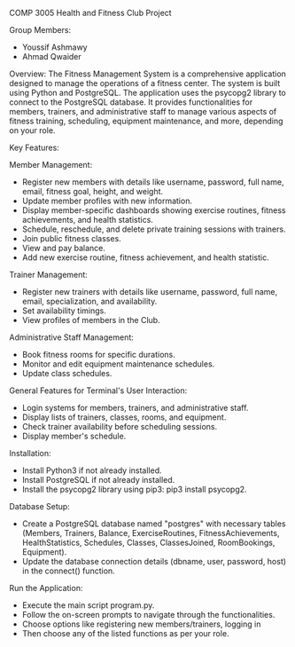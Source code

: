 COMP 3005
Health and Fitness Club Project

Group Members:
* Youssif Ashmawy
* Ahmad Qwaider

Overview:
The Fitness Management System is a comprehensive application designed to manage the operations of a fitness center. 
The system is built using Python and PostgreSQL. The application uses the psycopg2 library to connect to the PostgreSQL database. 
It provides functionalities for members, trainers, and administrative staff to manage various aspects of fitness training, scheduling, equipment maintenance, and more, depending on your role.

Key Features:

Member Management:
- Register new members with details like username, password, full name, email, fitness goal, height, and weight.
- Update member profiles with new information.
- Display member-specific dashboards showing exercise routines, fitness achievements, and health statistics.
- Schedule, reschedule, and delete private training sessions with trainers.
- Join public fitness classes.
- View and pay balance.
- Add new exercise routine, fitness achievement, and health statistic.

Trainer Management:
- Register new trainers with details like username, password, full name, email, specialization, and availability.
- Set availability timings.
- View profiles of members in the Club.

Administrative Staff Management:
- Book fitness rooms for specific durations.
- Monitor and edit equipment maintenance schedules.
- Update class schedules.
  
General Features for Terminal's User Interaction:
- Login systems for members, trainers, and administrative staff.
- Display lists of trainers, classes, rooms, and equipment.
- Check trainer availability before scheduling sessions.
- Display member's schedule.

Installation:
- Install Python3 if not already installed.
- Install PostgreSQL if not already installed.
- Install the psycopg2 library using pip3: pip3 install psycopg2.
  
Database Setup:
- Create a PostgreSQL database named "postgres" with necessary tables (Members, Trainers, Balance, ExerciseRoutines, FitnessAchievements, HealthStatistics, Schedules, Classes, ClassesJoined, RoomBookings, Equipment).
- Update the database connection details (dbname, user, password, host) in the connect() function.

Run the Application:
- Execute the main script program.py.
- Follow the on-screen prompts to navigate through the functionalities.
- Choose options like registering new members/trainers, logging in
- Then choose any of the listed functions as per your role.

